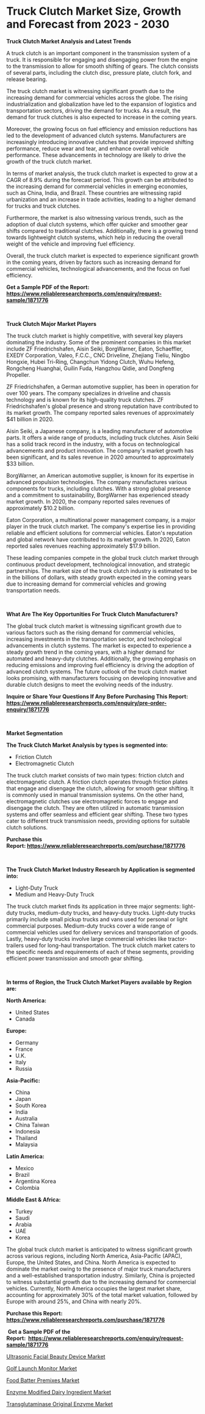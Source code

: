 <p><h1>Truck Clutch Market Size, Growth and Forecast from 2023 - 2030</h1></p><p><strong>Truck Clutch Market Analysis and Latest Trends</strong></p>
<p><p>A truck clutch is an important component in the transmission system of a truck. It is responsible for engaging and disengaging power from the engine to the transmission to allow for smooth shifting of gears. The clutch consists of several parts, including the clutch disc, pressure plate, clutch fork, and release bearing.</p><p>The truck clutch market is witnessing significant growth due to the increasing demand for commercial vehicles across the globe. The rising industrialization and globalization have led to the expansion of logistics and transportation sectors, driving the demand for trucks. As a result, the demand for truck clutches is also expected to increase in the coming years.</p><p>Moreover, the growing focus on fuel efficiency and emission reductions has led to the development of advanced clutch systems. Manufacturers are increasingly introducing innovative clutches that provide improved shifting performance, reduce wear and tear, and enhance overall vehicle performance. These advancements in technology are likely to drive the growth of the truck clutch market.</p><p>In terms of market analysis, the truck clutch market is expected to grow at a CAGR of 8.9% during the forecast period. This growth can be attributed to the increasing demand for commercial vehicles in emerging economies, such as China, India, and Brazil. These countries are witnessing rapid urbanization and an increase in trade activities, leading to a higher demand for trucks and truck clutches.</p><p>Furthermore, the market is also witnessing various trends, such as the adoption of dual clutch systems, which offer quicker and smoother gear shifts compared to traditional clutches. Additionally, there is a growing trend towards lightweight clutch systems, which help in reducing the overall weight of the vehicle and improving fuel efficiency.</p><p>Overall, the truck clutch market is expected to experience significant growth in the coming years, driven by factors such as increasing demand for commercial vehicles, technological advancements, and the focus on fuel efficiency.</p></p>
<p><strong>Get a Sample PDF of the Report:&nbsp; <a href="https://www.reliableresearchreports.com/enquiry/request-sample/1871776">https://www.reliableresearchreports.com/enquiry/request-sample/1871776</a></strong></p>
<p>&nbsp;</p>
<p><strong>Truck Clutch Major Market Players</strong></p>
<p><p>The truck clutch market is highly competitive, with several key players dominating the industry. Some of the prominent companies in this market include ZF Friedrichshafen, Aisin Seiki, BorgWarner, Eaton, Schaeffler, EXEDY Corporation, Valeo, F.C.C., CNC Driveline, Zhejiang Tieliu, Ningbo Hongxie, Hubei Tri-Ring, Changchun Yidong Clutch, Wuhu Hefeng, Rongcheng Huanghai, Guilin Fuda, Hangzhou Qidie, and Dongfeng Propeller.</p><p>ZF Friedrichshafen, a German automotive supplier, has been in operation for over 100 years. The company specializes in driveline and chassis technology and is known for its high-quality truck clutches. ZF Friedrichshafen's global presence and strong reputation have contributed to its market growth. The company reported sales revenues of approximately $41 billion in 2020.</p><p>Aisin Seiki, a Japanese company, is a leading manufacturer of automotive parts. It offers a wide range of products, including truck clutches. Aisin Seiki has a solid track record in the industry, with a focus on technological advancements and product innovation. The company's market growth has been significant, and its sales revenue in 2020 amounted to approximately $33 billion.</p><p>BorgWarner, an American automotive supplier, is known for its expertise in advanced propulsion technologies. The company manufactures various components for trucks, including clutches. With a strong global presence and a commitment to sustainability, BorgWarner has experienced steady market growth. In 2020, the company reported sales revenues of approximately $10.2 billion.</p><p>Eaton Corporation, a multinational power management company, is a major player in the truck clutch market. The company's expertise lies in providing reliable and efficient solutions for commercial vehicles. Eaton's reputation and global network have contributed to its market growth. In 2020, Eaton reported sales revenues reaching approximately $17.9 billion.</p><p>These leading companies compete in the global truck clutch market through continuous product development, technological innovation, and strategic partnerships. The market size of the truck clutch industry is estimated to be in the billions of dollars, with steady growth expected in the coming years due to increasing demand for commercial vehicles and growing transportation needs.</p></p>
<p>&nbsp;</p>
<p><strong>What Are The Key Opportunities For Truck Clutch Manufacturers?</strong></p>
<p><p>The global truck clutch market is witnessing significant growth due to various factors such as the rising demand for commercial vehicles, increasing investments in the transportation sector, and technological advancements in clutch systems. The market is expected to experience a steady growth trend in the coming years, with a higher demand for automated and heavy-duty clutches. Additionally, the growing emphasis on reducing emissions and improving fuel efficiency is driving the adoption of advanced clutch systems. The future outlook of the truck clutch market looks promising, with manufacturers focusing on developing innovative and durable clutch designs to meet the evolving needs of the industry.</p></p>
<p><strong>Inquire or Share Your Questions If Any Before Purchasing This Report: <a href="https://www.reliableresearchreports.com/enquiry/pre-order-enquiry/1871776">https://www.reliableresearchreports.com/enquiry/pre-order-enquiry/1871776</a></strong></p>
<p>&nbsp;</p>
<p><strong>Market Segmentation</strong></p>
<p><strong>The Truck Clutch Market Analysis by types is segmented into:</strong></p>
<p><ul><li>Friction Clutch</li><li>Electromagnetic Clutch</li></ul></p>
<p><p>The truck clutch market consists of two main types: friction clutch and electromagnetic clutch. A friction clutch operates through friction plates that engage and disengage the clutch, allowing for smooth gear shifting. It is commonly used in manual transmission systems. On the other hand, electromagnetic clutches use electromagnetic forces to engage and disengage the clutch. They are often utilized in automatic transmission systems and offer seamless and efficient gear shifting. These two types cater to different truck transmission needs, providing options for suitable clutch solutions.</p></p>
<p><strong>Purchase this Report:&nbsp;<a href="https://www.reliableresearchreports.com/purchase/1871776">https://www.reliableresearchreports.com/purchase/1871776</a></strong></p>
<p>&nbsp;</p>
<p><strong>The Truck Clutch Market Industry Research by Application is segmented into:</strong></p>
<p><ul><li>Light-Duty Truck</li><li>Medium and Heavy-Duty Truck</li></ul></p>
<p><p>The truck clutch market finds its application in three major segments: light-duty trucks, medium-duty trucks, and heavy-duty trucks. Light-duty trucks primarily include small pickup trucks and vans used for personal or light commercial purposes. Medium-duty trucks cover a wide range of commercial vehicles used for delivery services and transportation of goods. Lastly, heavy-duty trucks involve large commercial vehicles like tractor-trailers used for long-haul transportation. The truck clutch market caters to the specific needs and requirements of each of these segments, providing efficient power transmission and smooth gear shifting.</p></p>
<p>&nbsp;</p>
<p><strong>In terms of Region, the Truck Clutch Market Players available by Region are:</strong></p>
<p>
    <p> <strong> North America: </strong>
        <ul>
            <li>United States</li>
            <li>Canada</li>
        </ul>
        </p> 
    <p> <strong> Europe: </strong>
        <ul>
            <li>Germany</li>
            <li>France</li>
            <li>U.K.</li>
            <li>Italy</li>
            <li>Russia</li>
        </ul>
        </p> 
    <p> <strong> Asia-Pacific: </strong>
        <ul>
            <li>China</li>
            <li>Japan</li>
            <li>South Korea</li>
            <li>India</li>
            <li>Australia</li>
            <li>China Taiwan</li>
            <li>Indonesia</li>
            <li>Thailand</li>
            <li>Malaysia</li>
        </ul>
        </p> 
    <p> <strong> Latin America: </strong>
        <ul>
            <li>Mexico</li>
            <li>Brazil</li>
            <li>Argentina Korea</li>
            <li>Colombia</li>
        </ul>
        </p> 
    <p> <strong> Middle East & Africa: </strong>
        <ul>
            <li>Turkey</li>
            <li>Saudi</li>
            <li>Arabia</li>
            <li>UAE</li>
            <li>Korea</li>
        </ul>
    </p>
    </p>
<p><p>The global truck clutch market is anticipated to witness significant growth across various regions, including North America, Asia-Pacific (APAC), Europe, the United States, and China. North America is expected to dominate the market owing to the presence of major truck manufacturers and a well-established transportation industry. Similarly, China is projected to witness substantial growth due to the increasing demand for commercial vehicles. Currently, North America occupies the largest market share, accounting for approximately 30% of the total market valuation, followed by Europe with around 25%, and China with nearly 20%.</p></p>
<p><strong>Purchase this Report: <a href="https://www.reliableresearchreports.com/purchase/1871776">https://www.reliableresearchreports.com/purchase/1871776</a></strong></p>
<p>&nbsp;<strong>Get a Sample PDF of the Report:&nbsp;&nbsp;<a href="https://www.reliableresearchreports.com/enquiry/request-sample/1871776">https://www.reliableresearchreports.com/enquiry/request-sample/1871776</a></strong></p>
<p><strong></strong></p>
<p><p><a href="https://medium.com/@wall.see.write/ultrasonic-facial-beauty-device-market-size-and-market-trends-complete-industry-overview-2023-to-add9dc9a1720">Ultrasonic Facial Beauty Device Market</a></p><p><a href="https://medium.com/@draft.web.back/golf-launch-monitor-market-insight-market-trends-growth-forecasted-from-2023-to-2030-c693809c33c7">Golf Launch Monitor Market</a></p><p><a href="https://www.linkedin.com/pulse/decoding-food-batter-premixes-market-deep-dive-latest-lgf0f/">Food Batter Premixes Market</a></p><p><a href="https://www.linkedin.com/pulse/enzyme-modified-dairy-ingredient-market-research-report-tomvf/">Enzyme Modified Dairy Ingredient Market</a></p><p><a href="https://www.linkedin.com/pulse/transglutaminase-original-enzyme-market-share-amp-new-oxptf/">Transglutaminase Original Enzyme Market</a></p></p>